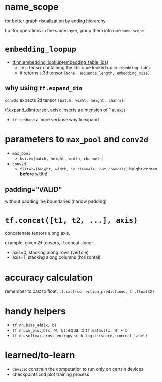 # name_scope
  
for better graph visualization by adding hierarchy

tip: for operations in the same layer, group them into one `name_scope`
  

# `embedding_loopup`

- [tf.nn.embedding_lookup(embedding_table, ids)](https://www.tensorflow.org/api_docs/python/tf/nn/embedding_lookup)
  - `ids`: tensor containing the ids to be looked up in `embedding_table`
  - it returns a 3d tensor `[None, sequence_length, embedding_size]`

## why using `tf.expand_dim`

`conv2d` expects 2d tensor `[batch, widht, height, channel]`
 
[tf.expand_dim(tensor, axis)](https://www.tensorflow.org/api_docs/python/tf/expand_dims): inserts a dimension of 1 at `axis`

- `tf.reshape` a more verbose way to expand

# parameters to `max_pool` and `conv2d`

- `max_pool`
  - `ksize=[batch, height, width, channels]`
- `conv2d`
  - `filter=[height, width, in_channels, out_channels]`
height comes **before** width!

## padding="VALID"

without padding the boundaries (narrow padding)

# `tf.concat([t1, t2, ...], axis)`

concatenate tensors along axis. 

example: given 2d tensors, if concat along:

- axis=0, stacking along rows (verticle)
- axis=1, stacking along columns (horizontal)

# accuracy calculation

remember to cast to float: `tf.cast(correction_predictions, tf.float32)`

# handy helpers

- `tf.nn.bias_add(x, b)`
- `tf.nn.xw_plus_b(x, W, b)`: equal to `tf.matmul(x, W) + b`
- `tf.nn.softmax_cross_entropy_with_logits(score, correct_label)`

# learned/to-learn


- `device`: constrain the computation to run only on certain devices
- checkpoints and plot training process 

